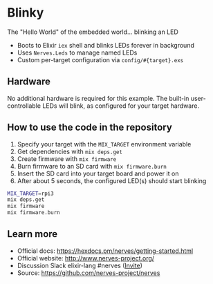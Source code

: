 # Blinky

The "Hello World" of the embedded world... blinking an LED

- Boots to Elixir `iex` shell and blinks LEDs forever in background
- Uses `Nerves.Leds` to manage named LEDs
- Custom per-target configuration via `config/#{target}.exs`

## Hardware

No additional hardware is required for this example.
The built-in user-controllable LEDs will blink, as configured for your target hardware.

## How to use the code in the repository

1. Specify your target with the `MIX_TARGET` environment variable
2. Get dependencies with `mix deps.get`
3. Create firmware with `mix firmware`
4. Burn firmware to an SD card with `mix firmware.burn`
5. Insert the SD card into your target board and power it on
6. After about 5 seconds, the configured LED(s) should start blinking

``` bash
MIX_TARGET=rpi3
mix deps.get
mix firmware
mix firmware.burn
```

## Learn more

  * Official docs: https://hexdocs.pm/nerves/getting-started.html
  * Official website: http://www.nerves-project.org/
  * Discussion Slack elixir-lang #nerves ([Invite](https://elixir-slackin.herokuapp.com/))
  * Source: https://github.com/nerves-project/nerves
